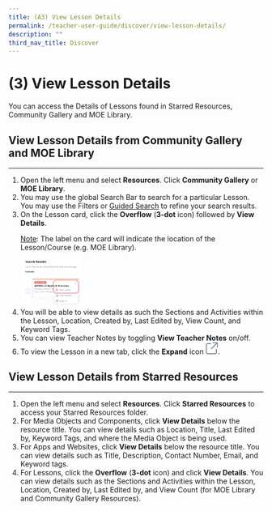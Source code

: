 ```yaml
---
title: (A3) View Lesson Details
permalink: /teacher-user-guide/discover/view-lesson-details/
description: ""
third_nav_title: Discover
---
```

<h1>(3) View Lesson Details</h1>
<p>You can access the Details of Lessons found in Starred Resources, Community Gallery and MOE Library.</p>
<h2>View Lesson Details from Community Gallery and MOE Library</h2>
<hr>
<ol><li>Open the left menu and select <strong>Resources</strong>. Click <strong>Community Gallery</strong> or <strong>MOE Library</strong>.</li>
<li>You may use the global Search Bar to search for a particular Lesson. You may use the Filters or <a target="_blank" href="/teacher-user-guide/discover/search-for-resources/">Guided Search</a> to refine your search results.</li>
<li>On the Lesson card, click the <strong>Overflow</strong> (<strong>3-dot</strong> icon) followed by <strong>View Details</strong>.</li>
<p><u>Note</u>: The label on the card will indicate the location of the Lesson/Course (e.g. MOE Library).</p><img style="width: 25%;" alt="LessonDetails" src="/images/2Teacher/D-LessonDetails.png">
<li>You will be able to view details as such the Sections and Activities within the Lesson, Location, Created by, Last Edited by, View Count, and Keyword Tags.</li>
<li>You can view Teacher Notes by toggling <strong>View Teacher Notes</strong> on/off.</li>
<li>To view the Lesson in a new tab, click the <strong>Expand</strong> icon <img style="width:1.5rem; display: inline;" src="/images/Icons/external-link.svg">.</li>
</ol>
<h2>View Lesson Details from Starred Resources</h2>
<hr>
<ol>
<li>Open the left menu and select <strong>Resources</strong>. Click <strong>Starred Resources</strong> to access your Starred Resources folder.</li>
		<li>For Media Objects and Components, click <strong>View Details</strong> below the resource title. You can view details such as Location, Title, Last Edited by, Keyword Tags, and where the Media Object is being used.</li>
<li>For Apps and Websites, click <strong>View Details</strong> below the resource title. You can view details such as Title, Description, Contact Number, Email, and Keyword tags.</li>
<li>For Lessons, click the <strong>Overflow</strong> (<strong>3-dot</strong> icon) and click <strong>View Details</strong>. You can view details such as the Sections and Activities within the Lesson, Location, Created by, Last Edited by, and View Count (for MOE Library and Community Gallery Resources).</li></ol>